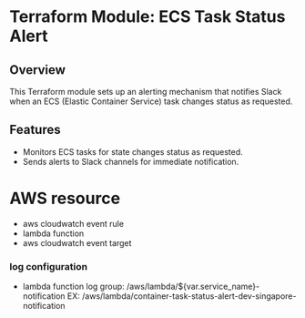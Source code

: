 # Terraform Module: ECS Task Status Alert

## Overview

This Terraform module sets up an alerting mechanism that notifies Slack when an ECS (Elastic Container Service) task changes status as requested.

## Features

- Monitors ECS tasks for state changes status as requested.
- Sends alerts to Slack channels for immediate notification.

# AWS resource

- aws cloudwatch event rule
- lambda function
- aws cloudwatch event target

### log configuration

- lambda function log group: /aws/lambda/${var.service_name}-notification
  EX: /aws/lambda/container-task-status-alert-dev-singapore-notification
